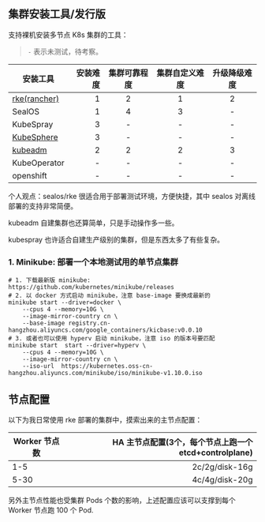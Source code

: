 ## 集群安装工具/发行版

支持裸机安装多节点 K8s 集群的工具：

> `-` 表示未测试，待考察。

| 安装工具     | 安装难度 |  集群可靠程度  |  集群自定义难度 |  升级降级难度  |
| --------     | -----:   | :----:  | :----:  | :----:  |
| [rke(rancher)](https://docs.rancher.cn/rke/) |    1     |   2     |    1    | 2 |
| SealOS       |    1     |   4     |    3    | - |
| KubeSpray    |    3     |   -     |    -    | - |
| [KubeSphere](https://github.com/kubesphere/kubesphere)    |    3     |   -     |    -    | - |
| [kubeadm](https://kuboard.cn/install/install-k8s.html)      |    2     |   2     |    2    | 3 |
| KubeOperator |    -     |   -     |    -    | - |
| openshift |    -     |   -     |    -    | - |

个人观点：sealos/rke 很适合用于部署测试环境，方便快捷，其中 sealos 对离线部署的支持非常简便。

kubeadm 自建集群也还算简单，只是手动操作多一些。

kubespray 也许适合自建生产级别的集群，但是东西太多了有些复杂。



### 1. Minikube: 部署一个本地测试用的单节点集群

```shell
# 1. 下载最新版 minikube: https://github.com/kubernetes/minikube/releases
# 2. 以 docker 方式启动 minikube，注意 base-image 要换成最新的
minikube start --driver=docker \
    --cpus 4 --memory=10G \
    --image-mirror-country cn \
    --base-image registry.cn-hangzhou.aliyuncs.com/google_containers/kicbase:v0.0.10
# 3. 或者也可以使用 hyperv 启动 minikube，注意 iso 的版本号要匹配
minikube start  start --driver=hyperv \
    --cpus 4 --memory=10G \
    --image-mirror-country cn \
    --iso-url  https://kubernetes.oss-cn-hangzhou.aliyuncs.com/minikube/iso/minikube-v1.10.0.iso
```

## 节点配置

以下为我日常使用 rke 部署的集群中，摸索出来的主节点配置：

| Worker 节点数   | HA 主节点配置(3个，每个节点上跑一个 etcd+controlplane) |
| --------       | -----:        |
|   1-5         |    2c/2g/disk-16g     |  
|   5-30        |    4c/4g/disk-20g      |

另外主节点性能也受集群 Pods 个数的影响，上述配置应该可以支撑到每个 Worker 节点跑 100 个 Pod.

